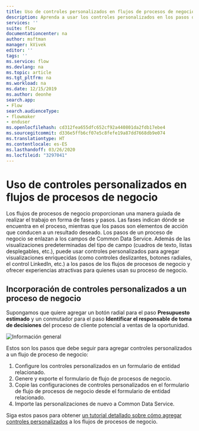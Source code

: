 ```yaml
---
title: Uso de controles personalizados en flujos de procesos de negocio | Microsoft Docs
description: Aprenda a usar los controles personalizados en los pasos de flujos de procesos de negocio.
services: ''
suite: flow
documentationcenter: na
author: msftman
manager: kVivek
editor: ''
tags: ''
ms.service: flow
ms.devlang: na
ms.topic: article
ms.tgt_pltfrm: na
ms.workload: na
ms.date: 12/15/2019
ms.author: deonhe
search.app:
- Flow
search.audienceType:
- flowmaker
- enduser
ms.openlocfilehash: cd312fea655dfc652cf92a440801da2fdb17ebe4
ms.sourcegitcommit: d336e5ffb6cf07e5c8fefe19a87dd7668db9e074
ms.translationtype: HT
ms.contentlocale: es-ES
ms.lasthandoff: 03/26/2020
ms.locfileid: "3297041"
---
```

# <a name="use-custom-controls-in-business-process-flows"></a>Uso de controles personalizados en flujos de procesos de negocio

Los flujos de procesos de negocio proporcionan una manera guiada de realizar el trabajo en forma de fases y pasos. Las fases indican dónde se encuentra en el proceso, mientras que los pasos son elementos de acción que conducen a un resultado deseado. Los pasos de un proceso de negocio se enlazan a los campos de Common Data Service. Además de las visualizaciones predeterminadas del tipo de campo (cuadros de texto, listas desplegables, etc.), puede usar controles personalizados para agregar visualizaciones enriquecidas (como controles deslizantes, botones radiales, el control LinkedIn, etc.) a los pasos de los flujos de procesos de negocio y ofrecer experiencias atractivas para quienes usan su proceso de negocio.

## <a name="adding-custom-controls-to-a-business-process"></a>Incorporación de controles personalizados a un proceso de negocio

Supongamos que quiere agregar un botón radial para el paso **Presupuesto estimado** y un conmutador para el paso **Identificar el responsable de toma de decisiones** del proceso de cliente potencial a ventas de la oportunidad. 

![Información general](./media/custom-controls/overview.png)

Estos son los pasos que debe seguir para agregar controles personalizados a un flujo de proceso de negocio:

1. Configure los controles personalizados en un formulario de entidad relacionado.
1. Genere y exporte el formulario de flujo de procesos de negocio.
1. Copie las configuraciones de controles personalizados en el formulario de flujo de procesos de negocio desde el formulario de entidad relacionado.
1. Importe las personalizaciones de nuevo a Common Data Service.

Siga estos pasos para obtener [un tutorial detallado sobre cómo agregar controles personalizados](https://powerusers.microsoft.com/t5/Power-Automate-Community-Blog/Preview-Custom-Controls-in-Business-Process-Flows/ba-p/263237) a los flujos de procesos de negocio.






